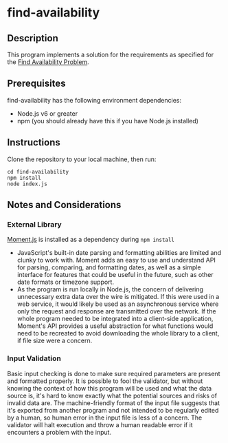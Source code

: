 # find-availability

## Description

This program implements a solution for the requirements as specified for the [Find Availability Problem](https://gist.github.com/thenickcox/2c24f686d99eef57fdfc30359cb7ec23).

## Prerequisites

find-availability has the following environment dependencies:
- Node.js v6 or greater
- npm (you should already have this if you have Node.js installed)

## Instructions

Clone the repository to your local machine, then run:

```
cd find-availability
npm install
node index.js
```

## Notes and Considerations

### External Library

[Moment.js](https://momentjs.com/) is installed as a dependency during `npm install`

- JavaScript's built-in date parsing and formatting abilities are limited and clunky to work with. Moment adds an easy to use and understand API for parsing, comparing, and formatting dates, as well as a simple interface for features that could be useful in the future, such as other date formats or timezone support.
- As the program is run locally in Node.js, the concern of delivering unnecessary extra data over the wire is mitigated. If this were used in a web service, it would likely be used as an asynchronous service where only the request and response are transmitted over the network. If the whole program needed to be integrated into a client-side application, Moment's API provides a useful abstraction for what functions would need to be recreated to avoid downloading the whole library to a client, if file size were a concern.

### Input Validation

Basic input checking is done to make sure required parameters are present and formatted properly. It is possible to fool the validator, but without knowing the context of how this program will be used and what the data source is, it's hard to know exactly what the potential sources and risks of invalid data are. The machine-friendly format of the input file suggests that it's exported from another program and not intended to be regularly edited by a human, so human error in the input file is less of a concern. The validator will halt execution and throw a human readable error if it encounters a problem with the input.